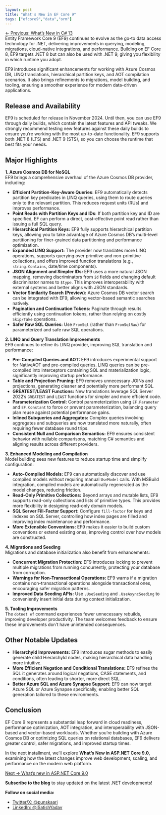 ```yaml
---
layout: post
title: "What's New in EF Core 9"
tags: ["efcore9","data","orm"]
---
```


[← Previous: What’s New in C# 13](3-whats-new-in-csharp-13.md)  
Entity Framework Core 9 (EF9) continues to evolve as the go-to data access technology for .NET, delivering improvements in querying, modeling, migrations, cloud-native integrations, and performance. Building on EF Core 8, EF9 targets .NET 8 but can also be used with .NET 9, giving you flexibility in which runtime you adopt.

EF9 introduces significant enhancements for working with Azure Cosmos DB, LINQ translations, hierarchical partition keys, and AOT compilation scenarios. It also brings refinements to migrations, model building, and tooling, ensuring a smoother experience for modern data-driven applications.

## Release and Availability

EF9 is scheduled for release in November 2024. Until then, you can use EF9 through daily builds, which contain the latest features and API tweaks. We strongly recommend testing new features against these daily builds to ensure you’re working with the most up-to-date functionality. EF9 supports both .NET 8 (LTS) and .NET 9 (STS), so you can choose the runtime that best fits your needs.

## Major Highlights

**1. Azure Cosmos DB for NoSQL**  
EF9 brings a comprehensive overhaul of the Azure Cosmos DB provider, including:

- **Efficient Partition-Key-Aware Queries:** EF9 automatically detects partition key predicates in LINQ queries, using them to route queries only to the relevant partition. This reduces request units (RUs) and improves performance.
- **Point Reads with Partition Keys and IDs:** If both partition key and ID are specified, EF can perform a direct, cost-effective point read rather than issuing a full SQL query.
- **Hierarchical Partition Keys:** EF9 fully supports hierarchical partition keys, allowing you to take advantage of Azure Cosmos DB’s multi-level partitioning for finer-grained data partitioning and performance optimization.
- **Expanded LINQ Support:** The provider now translates more LINQ operations, supports querying over primitive and non-primitive collections, and offers improved function translations (e.g., `string.Contains`, date/time components).
- **JSON Alignment and Simpler IDs:** EF9 uses a more natural JSON mapping, removing discriminators from `id` fields and changing default discriminator names to `$type`. This improves interoperability with external systems and better aligns with JSON standards.
- **Vector Similarity Search (Preview):** Azure Cosmos DB vector search can be integrated with EF9, allowing vector-based semantic searches natively.
- **Pagination and Continuation Tokens:** Paginate through results efficiently using continuation tokens, rather than relying on costly `Skip/Take` operations.
- **Safer Raw SQL Queries:** Use `FromSql` (rather than `FromSqlRaw`) for parameterized and safe raw SQL operations.

**2. LINQ and Query Translation Improvements**  
EF9 continues to refine its LINQ provider, improving SQL translation and performance:

- **Pre-Compiled Queries and AOT:** EF9 introduces experimental support for NativeAOT and pre-compiled queries. LINQ queries can be pre-compiled into interceptors containing SQL and materialization logic, significantly improving startup performance.
- **Table and Projection Pruning:** EF9 removes unnecessary JOINs and projections, generating cleaner and potentially more performant SQL.
- **GREATEST/LEAST Functions:** New translations leverage SQL Server 2022’s `GREATEST` and `LEAST` functions for simpler and more efficient code.
- **Parameterization Control:** Control parameterization using `EF.Parameter` and `EF.Constant` to force or prevent parameterization, balancing query plan reuse against potential performance gains.
- **Inlined Subqueries and Aggregates:** Complex queries involving aggregates and subqueries are now translated more naturally, often requiring fewer database round trips.
- **Consistent Null and Comparison Semantics:** EF9 ensures consistent behavior with nullable comparisons, matching C# semantics and aligning results across different providers.

**3. Enhanced Modeling and Compilation**  
Model building sees new features to reduce startup time and simplify configuration:

- **Auto-Compiled Models:** EF9 can automatically discover and use compiled models without requiring manual `UseModel` calls. With MSBuild integration, compiled models are automatically regenerated as the model changes, reducing friction.
- **Read-Only Primitive Collections:** Beyond arrays and mutable lists, EF9 supports read-only collections and lists of primitive types. This provides more flexibility in designing read-only domain models.
- **SQL Server Fill-Factor Support:** Configure `fill-factor` for keys and indexes on SQL Server, controlling how index pages are filled and improving index maintenance and performance.
- **More Extensible Conventions:** EF9 makes it easier to build custom conventions or extend existing ones, improving control over how models are constructed.

**4. Migrations and Seeding**  
Migrations and database initialization also benefit from enhancements:

- **Concurrent Migration Protection:** EF9 introduces locking to prevent multiple migrations from running concurrently, protecting your database from corruption.
- **Warnings for Non-Transactional Operations:** EF9 warns if a migration contains non-transactional operations alongside transactional ones, encouraging safer migration patterns.
- **Improved Data Seeding APIs:** Use `.UseSeeding` and `.UseAsyncSeeding` to conveniently insert initial data during context initialization.
  
**5. Tooling Improvements**  
The `dotnet ef` command experiences fewer unnecessary rebuilds, improving developer productivity. The team welcomes feedback to ensure these improvements don’t have unintended consequences.

## Other Notable Updates

- **HierarchyId Improvements:** EF9 introduces sugar methods to easily generate child HierarchyId nodes, making hierarchical data handling more intuitive.
- **More Efficient Negation and Conditional Translations:** EF9 refines the SQL it generates around logical negations, CASE statements, and conditions, often leading to shorter, more direct SQL.
- **Better Azure SQL and Azure Synapse Support:** EF9 can now target Azure SQL or Azure Synapse specifically, enabling better SQL generation tailored to these environments.

## Conclusion

EF Core 9 represents a substantial leap forward in cloud readiness, performance optimization, AOT integration, and interoperability with JSON-based and vector-based workloads. Whether you’re building with Azure Cosmos DB or optimizing SQL queries on relational databases, EF9 delivers greater control, safer migrations, and improved startup times.

In the next installment, we’ll explore **What’s New in ASP.NET Core 9.0**, examining how the latest changes improve web development, scaling, and performance on the modern web platform.

[Next → What’s new in ASP.NET Core 9.0](5-whats-new-in-aspnet-core-9-0.md)

**Subscribe to the blog** to stay updated on the latest .NET developments!

**Follow on social media:**

- [Twitter/X: @punskaari](https://twitter.com/punskaari)
- [LinkedIn: @iSatishYadav](https://www.linkedin.com/in/iSatishYadav)